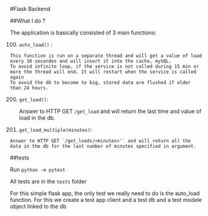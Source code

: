 #Flask Backend 

##What I do ? 

The application is basically consisted of 3 main functions: 

100. `auto_load()` :

	This function is run on a separate thread and will get a value of load every 10 secondes and will insert it into the cache, mySQL. 
	To avoid infinite loop, if the service is not called during 15 min or more the thread will end. It will restart when the service is called again
	To avoid the db to become to big, stored data are flushed if older than 24 hours. 

200. `get_load()`:

	 Answer to HTTP GET `/get_load` and will return the last time and value of load in the db. 

300. `get_load_multiple(minutes)`:

	Answer to HTTP GET `/get_loads/<minutes>'` and will return all the data in the db for the last number of minutes specified in argument. 


##tests

Run `python -m pytest`

All tests are in the `tests` folder

For this simple flask app, the only test we really need to do is the auto_load function. For this we create a test app client and a test db and a test modele object linked to the db

